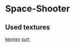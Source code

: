 # Space-Shooter

## Used textures
[kenney](https://opengameart.org/content/space-shooter-redux)
[surt](https://opengameart.org/content/shmup-ships)
